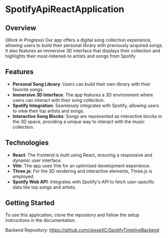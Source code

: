 # SpotifyApiReactApplication

## Overview
(*Work in Progress*) Our app offers a digital song collection experience, allowing users to build their personal library with previously acquired songs. It also features an immersive 3D interface that displays their collection and highlights their most-listened-to artists and songs from Spotify

## Features
- **Personal Song Library**: Users can build their own library with their favorite songs.
- **Immersive 3D Interface**: The app features a 3D environment where users can interact with their song collection.
- **Spotify Integration**: Seamlessly integrates with Spotify, allowing users to view their top artists and songs.
- **Interactive Song Blocks**: Songs are represented as interactive blocks in the 3D space, providing a unique way to interact with the music collection.

## Technologies
- **React**: The frontend is built using React, ensuring a responsive and dynamic user interface.
- **Vite**: The app uses Vite for an optimized development experience.
- **Three.js**: For the 3D rendering and interactive elements, Three.js is employed.
- **Spotify Web API**: Integrates with Spotify's API to fetch user-specific data like top songs and artists.

## Getting Started
To use this application, clone the repository and follow the setup instructions in the documentation.

Backend Repository: https://github.com/JesseXC/SpotifyTimelineBackend
